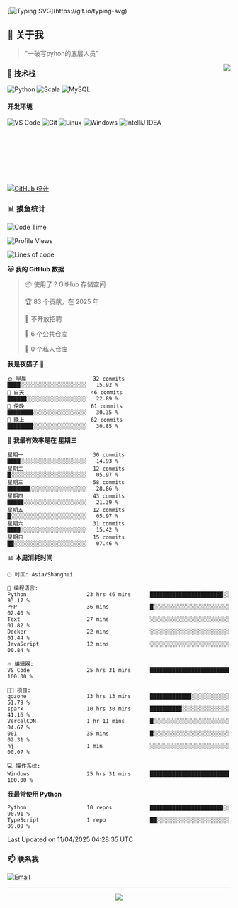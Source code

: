 [![Typing SVG](https://readme-typing-svg.herokuapp.com?font=Fira+Code&pause=1000&color=36BCF7&random=false&width=435&lines=print(%22Hello%2C+World!%22);%23+Welcome+to+my+code+space+%F0%9F%90%8D)](https://git.io/typing-svg)

## 🌟 关于我

> "一破写pyhon的底层人员"

<img align="right" src="https://github-readme-stats.vercel.app/api/top-langs/?username=huanxin996&theme=tokyonight" />

### 🎯 技术栈

![Python](https://img.shields.io/badge/Python-Expert-3776AB?style=for-the-badge&logo=python&logoColor=white)
![Scala](https://img.shields.io/badge/Scala-Expert-DC322F?style=for-the-badge&logo=scala&logoColor=white)
![MySQL](https://img.shields.io/badge/MySQL-Expert-4479A1?style=for-the-badge&logo=mysql&logoColor=white)

#### 开发环境

![VS Code](https://img.shields.io/badge/VS_Code-007ACC?style=for-the-badge&logo=visual-studio-code&logoColor=white)
![Git](https://img.shields.io/badge/Git-F05032?style=for-the-badge&logo=git&logoColor=white)
![Linux](https://img.shields.io/badge/Linux-FCC624?style=for-the-badge&logo=linux&logoColor=black)
![Windows](https://img.shields.io/badge/Windows_11-0078D4?style=for-the-badge&logo=windows11&logoColor=white)
![IntelliJ IDEA](https://img.shields.io/badge/IntelliJ_IDEA-000000?style=for-the-badge&logo=intellij-idea&logoColor=white)

<br/><br/><br/><br/><br/><br/>

  
[![GitHub 统计](https://github-readme-stats.vercel.app/api?username=huanxin996&show_icons=true&theme=tokyonight)](https://github.com/huanxin996)

### 📊 摸鱼统计

<!--START_SECTION:waka-->
![Code Time](http://img.shields.io/badge/Code%20Time-58%20hrs%2047%20mins-blue)

![Profile Views](http://img.shields.io/badge/%E4%B8%AA%E4%BA%BA%E8%B5%84%E6%96%99%E8%A7%82%E7%9C%8B%E6%AC%A1%E6%95%B0-141-blue)

![Lines of code](https://img.shields.io/badge/%E4%BB%8E%E3%80%8CHello%20World%E3%80%8D%E8%B5%B7%E6%88%91%E5%B7%B2%E7%BB%8F%E5%86%99%E4%BA%86-1.2%20million%20%E8%A1%8C%E4%BB%A3%E7%A0%81-blue)

**🐱 我的 GitHub 数据** 

> 📦  使用了 ? GitHub 存储空间 
 > 
> 🏆 83 个贡献，在 2025 年
 > 
> 🚫 不开放招聘
 > 
> 📜 6 个公共仓库 
 > 
> 🔑 0 个私人仓库 
 > 
**我是夜猫子 🦉** 

```text
🌞 早晨                     32 commits          ████░░░░░░░░░░░░░░░░░░░░░   15.92 % 
🌆 白天                     46 commits          ██████░░░░░░░░░░░░░░░░░░░   22.89 % 
🌃 傍晚                     61 commits          ████████░░░░░░░░░░░░░░░░░   30.35 % 
🌙 晚上                     62 commits          ████████░░░░░░░░░░░░░░░░░   30.85 % 
```
📅 **我最有效率是在 星期三** 

```text
星期一                      30 commits          ████░░░░░░░░░░░░░░░░░░░░░   14.93 % 
星期二                      12 commits          █░░░░░░░░░░░░░░░░░░░░░░░░   05.97 % 
星期三                      58 commits          ███████░░░░░░░░░░░░░░░░░░   28.86 % 
星期四                      43 commits          █████░░░░░░░░░░░░░░░░░░░░   21.39 % 
星期五                      12 commits          █░░░░░░░░░░░░░░░░░░░░░░░░   05.97 % 
星期六                      31 commits          ████░░░░░░░░░░░░░░░░░░░░░   15.42 % 
星期日                      15 commits          ██░░░░░░░░░░░░░░░░░░░░░░░   07.46 % 
```


📊 **本周消耗时间** 

```text
🕑︎ 时区: Asia/Shanghai

💬 编程语言: 
Python                   23 hrs 46 mins      ███████████████████████░░   93.17 % 
PHP                      36 mins             █░░░░░░░░░░░░░░░░░░░░░░░░   02.40 % 
Text                     27 mins             ░░░░░░░░░░░░░░░░░░░░░░░░░   01.82 % 
Docker                   22 mins             ░░░░░░░░░░░░░░░░░░░░░░░░░   01.44 % 
JavaScript               12 mins             ░░░░░░░░░░░░░░░░░░░░░░░░░   00.84 % 

🔥 编辑器: 
VS Code                  25 hrs 31 mins      █████████████████████████   100.00 % 

🐱‍💻 项目: 
qqzone                   13 hrs 13 mins      █████████████░░░░░░░░░░░░   51.79 % 
spark                    10 hrs 30 mins      ██████████░░░░░░░░░░░░░░░   41.16 % 
VercelCDN                1 hr 11 mins        █░░░░░░░░░░░░░░░░░░░░░░░░   04.67 % 
001                      35 mins             █░░░░░░░░░░░░░░░░░░░░░░░░   02.31 % 
hj                       1 min               ░░░░░░░░░░░░░░░░░░░░░░░░░   00.07 % 

💻 操作系统: 
Windows                  25 hrs 31 mins      █████████████████████████   100.00 % 
```

**我最常使用 Python** 

```text
Python                   10 repos            ███████████████████████░░   90.91 % 
TypeScript               1 repo              ██░░░░░░░░░░░░░░░░░░░░░░░   09.09 % 
```




 Last Updated on 11/04/2025 04:28:35 UTC
<!--END_SECTION:waka-->

### 📫 联系我

[![Email](https://img.shields.io/badge/Email-D14836?style=for-the-badge&logo=gmail&logoColor=white)](mailto:mc.xiaolang@Foxmail.com)

---

<p align="center">
  <img src="https://profile-counter.glitch.me/huanxin996/count.svg" />
</p>